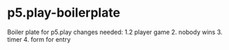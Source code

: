 # p5.play-boilerplate
Boiler plate for p5.play
changes needed:
1.2 player game
2. nobody wins
3. timer
4. form for entry

